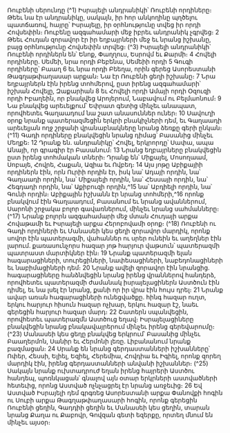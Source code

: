 
Ռուբենի սերունդը
(^1) Իսրայելի անդրանիկի՝ Ռուբենի որդիները։ Թեեւ նա էր անդրանիկը, սակայն, իր հոր անկողինը պղծելու
պատճառով, հայրը՝ Իսրայելը, իր օրհնությունը տվեց իր որդի Հովսեփին։ Ռուբենը ազգահամարի մեջ իբրեւ անդրանիկ
չգրվեց։ 2 Թեեւ Հուդան զորավոր էր իր եղբայրների մեջ եւ նրանց իշխանը, բայց օրհնությունը Հովսեփին տրվեց։
(^3) Իսրայելի անդրանիկի՝ Ռուբենի որդիներն են՝ Ենոք, Փաղղուս, Եսրովմ եւ Քարմի։ 4 Հովելի որդիները. Սեմեի, նրա որդի
Բեբենա, Սեմեիի որդի 5 Գուգի որդիները՝ Բաաղ 6 եւ նրա որդի Բեեղա, որին գերեց Ասորեստանի Թագղաթփաղասար
արքան։ Նա էր Ռուբենի ցեղի իշխանը։ 7 Նրա եղբայրներն էին իրենց տոհմերով, ըստ իրենց ազգահամարի՝ իշխան
Հովելը, Զաքարիան 8 եւ Հովելի որդի Ամայի որդի Օզուզի որդի Իբաղեին, որ բնակվեց Արոյերում, Նաբավում ու
Բելմաոնում։ 9 Նա բնակվեց արեւելքում՝ Եփրատ գետից մինչեւ անապատ, որովհետեւ Գաղաադում նա շատ անասուններ
ուներ։ 10 Սավուղի օրոք նրանք պատերազմեցին երկրի բնակիչների դեմ, եւ Գաղաադի արեւելյան ողջ շրջանի
վրանաբնակները նրանց ձեռքը գերի ընկան։
(^11) Գադի որդիները բնակվեցին նրանց դիմաց՝ Բասանից մինչեւ Մեղքե։ 12 Դրանք են. անդրանիկը՝ Հովել, երկրորդը՝
Սափա, ապա Անայի, որ գրագիր էր Բասանում։ 13 Նրանց եղբայրները բնակվեցին ըստ իրենց տոհմական տների։ Դրանք
են՝ Միքայել, Մոսողաամ, Սոբայե, Հովրե, Հաքան, Ազիա եւ Ովբեդ։ 14 Այս յոթը Աբիքայիի որդիներն էին, որն Ուրիի որդին
էր, իսկ նա՝ Ադայի որդին, նա՝ Գաղաադի որդին, նա՝ Միքայելի որդին, նա՝ Հեսսայի որդին, նա՝ Հեգդադի որդին, նա՝
Աքիբուզի որդին,^15 նա՝ Աբդիելի որդին, նա՝ Գունի որդին։ Աբիքային իշխանն էր նրանց տոհմերի,^16 որոնք բնակվում էին
Գաղաադում, Բասանում եւ նրանց ավաններում, Սարոնի շրջակա բոլոր գավառներում, մինչեւ նրանց սահմանները։
(^17) Նրանք բոլորն ազգահամարի մեջ մտան Հուդայի արքա Հովաթամի եւ Իսրայելի արքա Հերոբովամի օրոք։
(^18) Ռուբենի ու Գադի որդիների եւ Մանասեի կես ցեղի զորավոր մարդիկ, որոնք սովոր էին պատերազմի, վահաններ
ու սրեր ունեին եւ աղեղներ էին լարում. քառասունչորս հազար յոթ հարյուր վաթսուն՝ պատերազմի պատրաստ
մարտիկներ էին։ 19 Նրանք պատերազմի ելան հագարացիների, տուրեցիների, նափեսացիների, նաբեդոնացիների եւ
նաբիմացիների դեմ։ 20 Նրանք ավելի զորավոր էին նրանցից. հագարացիները հանձնվեցին նրանց իրենց վրաններով
հանդերձ, որովհետեւ պատերազմի ժամանակ իսրայելացիներն Աստծուն էին դիմել, եւ նա լսել էր նրանց, քանի որ իր
վրա էին հույս դրել։ 21 Նրանք ավար առան հագարացիների ունեցվածքը. հինգ հազար ուղտ, երկու հարյուր հիսուն
հազար ոչխար, երկու հազար էշ, նաեւ գերեցին հարյուր հազար մարդ։ 22 Շատերն սպանվեցին, որովհետեւ պատերազմն
Աստծուց եղավ։ Իսրայելացիները բնակվեցին նրանց բնակավայրերում մինչեւ իրենց գերեվարումը։
(^23) Մանասեի կես ցեղը բնակվեց երկրում՝ Բասանից մինչեւ Բաաղերմոն, Սանիր եւ Հերմոնի լեռը. Լիբանանում նրանք
բազմացան։ 24 Սրանք են նրանց գերդաստանների իշխանները՝ Ոփեր, Հեսսի, Ելիել, Եզիել, Հերեմիա, Հովդիա եւ Իգիել,
որոնք զորեղ մարդիկ էին, իրենց գերդաստանների անվանի իշխաններ։
(^25) Սակայն նրանք ուխտադրուժ եղան իրենց հայրերի Աստծու հանդեպ, պոռնկացան՝ գնալով այն օտար երկրների
աստվածների հետեւից, որոնց Աստված ոչնչացրել էր նրանց առջեւից։ 26 Եվ Աստված Իսրայելի դեմ գրգռեց Ասորեստանի
արքա Փանովքի հոգին ու Սուբի արքա Թագղաթփաղասարի հոգին, որոնք գերեցին Ռուբենի ցեղին, Գադդիի ցեղին եւ
Մանասեի կես ցեղին, տարան նրանց Քաղա ու Քաբովր, Գովզան գետի եզերքը, որտեղ մնում են մինչեւ այսօր։
